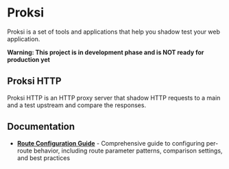 # Proksi

Proksi is a set of tools and applications that help you shadow test your web application.

**Warning: This project is in development phase and is NOT ready for production yet**

## Proksi HTTP

Proksi HTTP is an HTTP proxy server that shadow HTTP requests to a main and a test upstream and compare the responses.

## Documentation

- **[Route Configuration Guide](doc/route_configuration.md)** - Comprehensive guide to configuring per-route behavior, including route parameter patterns, comparison settings, and best practices 
